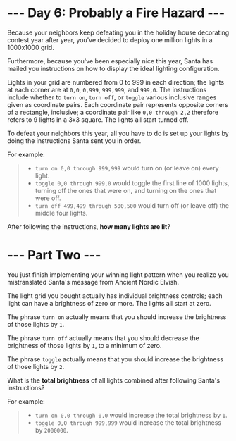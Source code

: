# --- Day 6: Probably a Fire Hazard ---
Because your neighbors keep defeating you in the holiday house decorating contest year after year, you've decided to deploy one million lights in a 1000x1000 grid.

Furthermore, because you've been especially nice this year, Santa has mailed you instructions on how to display the ideal lighting configuration.

Lights in your grid are numbered from 0 to 999 in each direction; the lights at each corner are at `0,0`, `0,999`, `999,999`, and `999,0`. The instructions include whether to `turn on`, `turn off`, or `toggle` various inclusive ranges given as coordinate pairs. Each coordinate pair represents opposite corners of a rectangle, inclusive; a coordinate pair like `0,0 through 2,2` therefore refers to 9 lights in a 3x3 square. The lights all start turned off.

To defeat your neighbors this year, all you have to do is set up your lights by doing the instructions Santa sent you in order.

For example:

> - `turn on 0,0 through 999,999` would turn on (or leave on) every light.  
> - `toggle 0,0 through 999,0` would toggle the first line of 1000 lights, turning off the ones that were on, and turning on the ones that were off.  
> - `turn off 499,499 through 500,500` would turn off (or leave off) the middle four lights.


After following the instructions, **how many lights are lit**?
<br>

# --- Part Two ---
You just finish implementing your winning light pattern when you realize you mistranslated Santa's message from Ancient Nordic Elvish.

The light grid you bought actually has individual brightness controls; each light can have a brightness of zero or more. The lights all start at zero.

The phrase `turn on` actually means that you should increase the brightness of those lights by `1`.

The phrase `turn off` actually means that you should decrease the brightness of those lights by `1`, to a minimum of zero.

The phrase `toggle` actually means that you should increase the brightness of those lights by `2`.

What is the **total brightness** of all lights combined after following Santa's instructions?

For example:

> - `turn on 0,0 through 0,0` would increase the total brightness by `1`.
> - `toggle 0,0 through 999,999` would increase the total brightness by `2000000`.